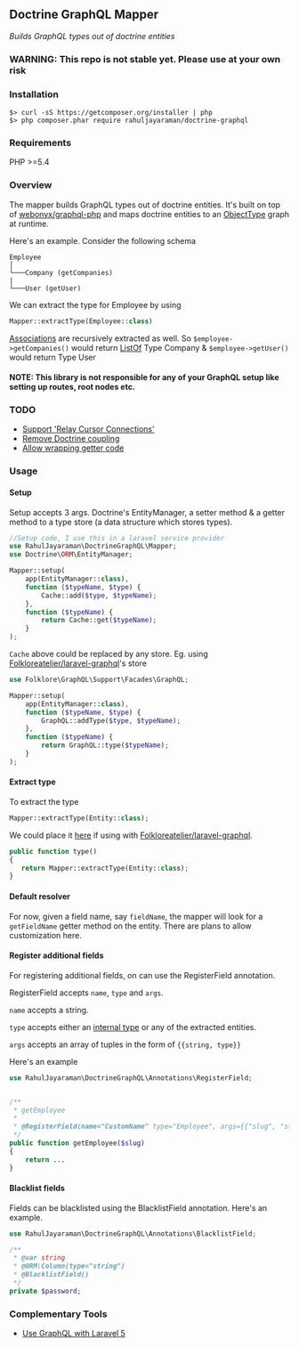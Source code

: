 ## Doctrine GraphQL Mapper

_Builds GraphQL types out of doctrine entities_

### WARNING: This repo is not stable yet. Please use at your own risk

### Installation
```
$> curl -sS https://getcomposer.org/installer | php
$> php composer.phar require rahuljayaraman/doctrine-graphql
```

### Requirements
PHP >=5.4

### Overview

The mapper builds GraphQL types out of doctrine entities. It's built on top of [webonyx/graphql-php](webonyx/graphql-php) and maps doctrine entities to an [ObjectType](http://webonyx.github.io/graphql-php/type-system/object-types/) graph at runtime.

Here's an example. Consider the following schema

```
Employee  
│
└───Company (getCompanies)
|
└───User (getUser)
```

We can extract the type for Employee by using

```php
Mapper::extractType(Employee::class)
```
[Associations](http://docs.doctrine-project.org/projects/doctrine-orm/en/latest/reference/association-mapping.html) are recursively extracted as well. So `$employee->getCompanies()` would return [ListOf](http://webonyx.github.io/graphql-php/type-system/lists-and-nonnulls/) Type Company & `$employee->getUser()` would return Type User

#### NOTE: This library is not responsible for any of your GraphQL setup like setting up routes, root nodes etc.

### TODO

* [Support 'Relay Cursor Connections' ](https://github.com/rahuljayaraman/doctrine-graphql/issues/2)
* [Remove Doctrine coupling](https://github.com/rahuljayaraman/doctrine-graphql/issues/4)
* [Allow wrapping getter code](https://github.com/rahuljayaraman/doctrine-graphql/issues/3)

### Usage

#### Setup

Setup accepts 3 args. Doctrine's EntityManager, a setter method & a getter method to a type store (a data structure which stores types). 

```php
//Setup code, I use this in a laravel service provider
use RahulJayaraman\DoctrineGraphQL\Mapper;
use Doctrine\ORM\EntityManager;

Mapper::setup(
    app(EntityManager::class),
    function ($typeName, $type) {
        Cache::add($type, $typeName);
    },
    function ($typeName) {
        return Cache::get($typeName);
    }
);
```

`Cache` above could be replaced by any store. 
Eg. using [Folkloreatelier/laravel-graphql](https://github.com/Folkloreatelier/laravel-graphql)'s store

```php
use Folklore\GraphQL\Support\Facades\GraphQL;

Mapper::setup(
    app(EntityManager::class),
    function ($typeName, $type) {
        GraphQL::addType($type, $typeName);
    },
    function ($typeName) {
        return GraphQL::type($typeName);
    }
);
```


#### Extract type

To extract the type

```php
Mapper::extractType(Entity::class);
```

We could place it [here](https://github.com/Folkloreatelier/laravel-graphql#creating-a-query) if using with [Folkloreatelier/laravel-graphql](https://github.com/Folkloreatelier/laravel-graphql).

```php
public function type()
{
   return Mapper::extractType(Entity::class);
}
```

#### Default resolver

For now, given a field name, say `fieldName`, the mapper will look for a `getFieldName` getter method on the entity. There are plans to allow customization here.

#### Register additional fields

For registering additional fields, on can use the RegisterField annotation. 

RegisterField accepts `name`, `type` and `args`.

`name` accepts a string.

`type` accepts either an [internal type](https://github.com/webonyx/graphql-php#internal-types) or any of the extracted entities.

`args` accepts an array of tuples in the form of `{{string, type}}`

Here's an example

```php
use RahulJayaraman\DoctrineGraphQL\Annotations\RegisterField;


/**
 * getEmployee
 *
 * @RegisterField(name="CustomName" type="Employee", args={{"slug", "string"}})
 */
public function getEmployee($slug)
{
    return ...
}
```

#### Blacklist fields

Fields can be blacklisted using the BlacklistField annotation. Here's an example.

```php
use RahulJayaraman\DoctrineGraphQL\Annotations\BlacklistField;

/**
 * @var string
 * @ORM\Column(type="string")
 * @BlacklistField()
 */
private $password;
```    

### Complementary Tools
- [Use GraphQL with Laravel 5](https://github.com/Folkloreatelier/laravel-graphql)
